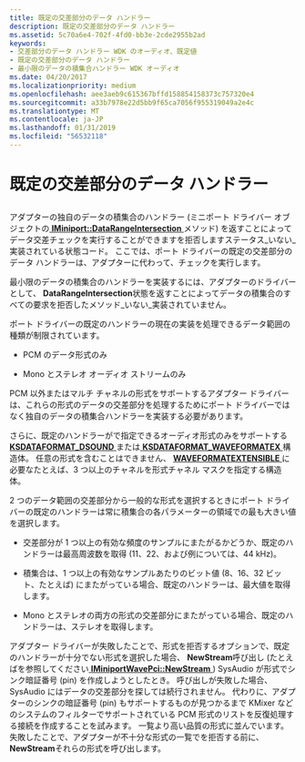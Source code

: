 ```yaml
---
title: 既定の交差部分のデータ ハンドラー
description: 既定の交差部分のデータ ハンドラー
ms.assetid: 5c70a6e4-702f-4fd0-bb3e-2cde2955b2ad
keywords:
- 交差部分のデータ ハンドラー WDK のオーディオ、既定値
- 既定の交差部分のデータ ハンドラー
- 最小限のデータの積集合ハンドラー WDK オーディオ
ms.date: 04/20/2017
ms.localizationpriority: medium
ms.openlocfilehash: aee3aeb9c615367bffd158854158373c757320e4
ms.sourcegitcommit: a33b7978e22d5bb9f65ca7056f955319049a2e4c
ms.translationtype: MT
ms.contentlocale: ja-JP
ms.lasthandoff: 01/31/2019
ms.locfileid: "56532118"
---
```

# <a name="default-data-intersection-handlers"></a>既定の交差部分のデータ ハンドラー


## <span id="default_data_intersection_handlers"></span><span id="DEFAULT_DATA_INTERSECTION_HANDLERS"></span>


アダプターの独自のデータの積集合のハンドラー (ミニポート ドライバー オブジェクトの[ **IMiniport::DataRangeIntersection** ](https://msdn.microsoft.com/library/windows/hardware/ff536764)メソッド) を返すことによってデータ交差チェックを実行することができますを拒否しますステータス\_いない\_実装されている状態コード。 ここでは、ポート ドライバーの既定の交差部分のデータ ハンドラーは、アダプターに代わって、チェックを実行します。

最小限のデータの積集合のハンドラーを実装するには、アダプターのドライバーとして、 **DataRangeIntersection**状態を返すことによってデータの積集合のすべての要求を拒否したメソッド\_いない\_実装されていません。

ポート ドライバーの既定のハンドラーの現在の実装を処理できるデータ範囲の種類が制限されています。

-   PCM のデータ形式のみ

-   Mono とステレオ オーディオ ストリームのみ

PCM 以外またはマルチ チャネルの形式をサポートするアダプター ドライバーは、これらの形式のデータの交差部分を処理するためにポート ドライバーではなく独自のデータの積集合ハンドラーを実装する必要があります。

さらに、既定のハンドラーがで指定できるオーディオ形式のみをサポートする[ **KSDATAFORMAT\_DSOUND** ](https://msdn.microsoft.com/library/windows/hardware/ff537094)または[ **KSDATAFORMAT\_WAVEFORMATEX** ](https://msdn.microsoft.com/library/windows/hardware/ff537095)構造体。 任意の形式を含むことはできません、 [ **WAVEFORMATEXTENSIBLE** ](https://msdn.microsoft.com/library/windows/hardware/ff538802)に必要なたとえば、3 つ以上のチャネルを形式チャネル マスクを指定する構造体。

2 つのデータ範囲の交差部分から一般的な形式を選択するときにポート ドライバーの既定のハンドラーは常に積集合の各パラメーターの領域での最も大きい値を選択します。

-   交差部分が 1 つ以上の有効な頻度のサンプルにまたがるかどうか、既定のハンドラーは最高周波数を取得 (11、22、および例については、44 kHz)。

-   積集合は、1 つ以上の有効なサンプルあたりのビット値 (8、16、32 ビット、たとえば) にまたがっている場合、既定のハンドラーは、最大値を取得します。

-   Mono とステレオの両方の形式の交差部分にまたがっている場合、既定のハンドラーは、ステレオを取得します。

アダプター ドライバーが失敗したことで、形式を拒否するオプションで、既定のハンドラーが十分でない形式を選択した場合、 **NewStream**呼び出し (たとえばを参照してください[ **IMiniportWavePci::NewStream** ](https://msdn.microsoft.com/library/windows/hardware/ff536735)) SysAudio が形式でシンク暗証番号 (pin) を作成しようとしたとき。 呼び出しが失敗した場合、SysAudio にはデータの交差部分を探しては続行されません。 代わりに、アダプターのシンクの暗証番号 (pin) もサポートするものが見つかるまで KMixer などのシステムのフィルターでサポートされている PCM 形式のリストを反復処理する接続を作成することを試みます。 一覧より高い品質の形式に並んでいます。 失敗したことで、アダプターが不十分な形式の一覧でを拒否する前に、 **NewStream**それらの形式を呼び出します。

 

 




